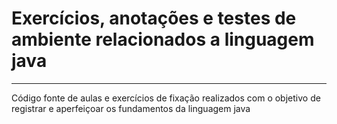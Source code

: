 # Exercícios, anotações e testes de ambiente relacionados a linguagem java

----------------------------------------------

Código fonte de aulas e exercícios de fixação realizados com o objetivo de registrar e aperfeiçoar os fundamentos da linguagem java
